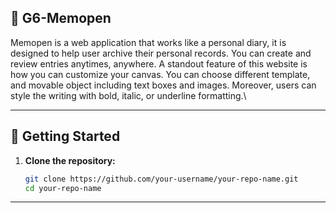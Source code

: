 ## :pushpin: G6-Memopen

Memopen is a web application that works like a personal diary, it is designed to help user archive their personal records. You can create and review entries anytimes, anywhere. A standout feature of this website is how you can customize your canvas. You can choose different template, and movable object including text boxes and images. Moreover, users can style the writing with bold, italic, or underline formatting.\

---

## :rocket: Getting Started

1. **Clone the repository:**
   ```bash
   git clone https://github.com/your-username/your-repo-name.git
   cd your-repo-name
   ```

---
